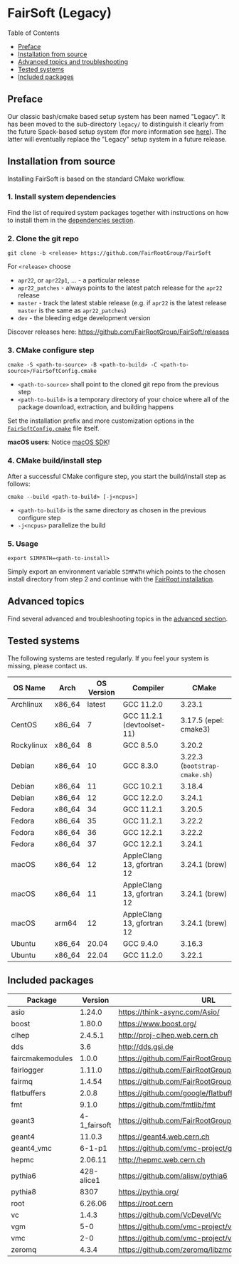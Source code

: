 # FairSoft (Legacy)

Table of Contents
* [Preface](#preface)
* [Installation from source](#installation-from-source)
* [Advanced topics and troubleshooting](#advanced-topics)
* [Tested systems](#tested-systems)
* [Included packages](#included-packages)

## Preface

Our classic bash/cmake based setup system
has been named "Legacy". It has been moved to the
sub-directory `legacy/` to distinguish it clearly
from the future Spack-based setup system
(for more information see [here](../docs/README.md)).
The latter will eventually replace the "Legacy" setup system
in a future release.

## Installation from source

Installing FairSoft is based on the standard CMake workflow.

### 1. Install system dependencies

Find the list of required system packages together with instructions
on how to install them in the [dependencies section](dependencies.md).

### 2. Clone the git repo

```
git clone -b <release> https://github.com/FairRootGroup/FairSoft
```

For `<release>` choose
* `apr22`, or `apr22p1`, ... - a particular release
* `apr22_patches` - always points to the latest patch release for the `apr22` release
* `master` - track the latest stable release (e.g. if `apr22` is the latest release `master` is the same as `apr22_patches`)
* `dev` - the bleeding edge development version

Discover releases here: https://github.com/FairRootGroup/FairSoft/releases

### 3. CMake configure step

```
cmake -S <path-to-source> -B <path-to-build> -C <path-to-source>/FairSoftConfig.cmake
```

* `<path-to-source>` shall point to the cloned git repo from the previous step
* `<path-to-build>` is a temporary directory of your choice where all of the package download, extraction, and building happens

Set the installation prefix and more customization options in the [`FairSoftConfig.cmake`](../FairSoftConfig.cmake) file itself.

**macOS users**: Notice [macOS SDK](advanced.md#macos-sdk)!

### 4. CMake build/install step

After a successful CMake configure step, you start the build/install step as follows:

```
cmake --build <path-to-build> [-j<ncpus>]
```

* `<path-to-build>` is the same directory as chosen in the previous configure step
* `-j<ncpus>` parallelize the build

### 5. Usage

```
export SIMPATH=<path-to-install>
```

Simply export an environment variable `SIMPATH` which points to the chosen install directory from step 2
and continue with the [FairRoot installation](https://github.com/FairRootGroup/FairRoot).

## Advanced topics

Find several advanced and troubleshooting topics in the [advanced section](advanced.md).

## Tested systems

The following systems are tested regularly. If you feel your system is missing,
please contact us.

| **OS Name** | **Arch** | **OS Version** | **Compiler** | **CMake** |
| --- | --- | --- | --- | --- |
| Archlinux  | x86_64 | latest| GCC 11.2.0                 | 3.23.1 |
| CentOS     | x86_64 | 7     | GCC 11.2.1 (devtoolset-11) | 3.17.5 (epel: cmake3) |
| Rockylinux | x86_64 | 8     | GCC 8.5.0                  | 3.20.2 |
| Debian     | x86_64 | 10    | GCC 8.3.0                  | 3.22.3 (`bootstrap-cmake.sh`) |
| Debian     | x86_64 | 11    | GCC 10.2.1                 | 3.18.4 |
| Debian     | x86_64 | 12    | GCC 12.2.0                 | 3.24.1 |
| Fedora     | x86_64 | 34    | GCC 11.2.1                 | 3.20.5 |
| Fedora     | x86_64 | 35    | GCC 11.2.1                 | 3.22.2 |
| Fedora     | x86_64 | 36    | GCC 12.2.1                 | 3.22.2 |
| Fedora     | x86_64 | 37    | GCC 12.2.1                 | 3.24.1 |
| macOS      | x86_64 | 12    | AppleClang 13, gfortran 12 | 3.24.1 (brew) |
| macOS      | x86_64 | 11    | AppleClang 13, gfortran 12 | 3.24.1 (brew) |
| macOS      | arm64  | 12    | AppleClang 13, gfortran 12 | 3.24.1 (brew) |
| Ubuntu     | x86_64 | 20.04 | GCC 9.4.0                  | 3.16.3 |
| Ubuntu     | x86_64 | 22.04 | GCC 11.2.0                 | 3.22.1 |

## Included packages

| **Package** | **Version** | **URL** |
| --- | --- | --- |
| asio             | 1.24.0       | https://think-async.com/Asio/ |
| boost            | 1.80.0       | https://www.boost.org/ |
| clhep            | 2.4.5.1      | http://proj-clhep.web.cern.ch |
| dds              | 3.6          | http://dds.gsi.de |
| faircmakemodules | 1.0.0        | https://github.com/FairRootGroup/FairCMakeModules |
| fairlogger       | 1.11.0       | https://github.com/FairRootGroup/FairLogger |
| fairmq           | 1.4.54       | https://github.com/FairRootGroup/FairMQ |
| flatbuffers      | 2.0.8        | https://github.com/google/flatbuffers |
| fmt              | 9.1.0        | https://github.com/fmtlib/fmt |
| geant3           | 4-1_fairsoft | https://github.com/FairRootGroup/geant3 |
| geant4           | 11.0.3       | https://geant4.web.cern.ch |
| geant4_vmc       | 6-1-p1       | https://github.com/vmc-project/geant4_vmc |
| hepmc            | 2.06.11      | http://hepmc.web.cern.ch |
| pythia6          | 428-alice1   | https://github.com/alisw/pythia6 |
| pythia8          | 8307         | https://pythia.org/ |
| root             | 6.26.06      | https://root.cern |
| vc               | 1.4.3        | https://github.com/VcDevel/Vc |
| vgm              | 5-0          | https://github.com/vmc-project/vgm |
| vmc              | 2-0          | https://github.com/vmc-project/vmc |
| zeromq           | 4.3.4        | https://github.com/zeromq/libzmq |
